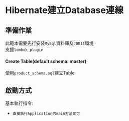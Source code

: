 # Hibernate建立Database連線

## 準備作業
此範本需要先行安裝`MySql`資料庫及`JDK11`環境  
支援`lombok plugin`

#### Create Table(default schema: master)

使用`product_schema.sql`建立Table

## 啟動方式
基本執行指令:
- `直接執行Application的main方法即可`
